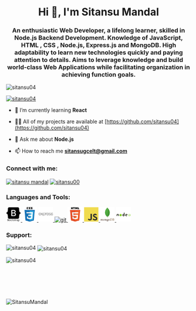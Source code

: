 <h1 align="center">Hi 👋, I'm Sitansu Mandal</h1>
<h3 align="center">An enthusiastic Web Developer, a lifelong learner, skilled in Node.js Backend Development. Knowledge of JavaScript, HTML , CSS , Node.js, Express.js and MongoDB. High adaptability to learn new technologies quickly and paying attention to details. Aims to leverage knowledge and build world-class Web Applications while facilitating organization in achieving function goals.</h3>

<p align="left"> <img src="https://komarev.com/ghpvc/?username=sitansu04&label=Profile%20views&color=0e75b6&style=flat" alt="sitansu04" /> </p>

<p align="left"> <a href="https://github.com/ryo-ma/github-profile-trophy"><img src="https://github-profile-trophy.vercel.app/?username=sitansu04" alt="sitansu04" /></a> </p>

- 🌱 I’m currently learning **React**

- 👨‍💻 All of my projects are available at [https://github.com/sitansu04](https://github.com/sitansu04)

- 💬 Ask me about **Node.js**

- 📫 How to reach me **sitansugcelt@gmail.com**

<h3 align="left">Connect with me:</h3>
<p align="left">
<a href="https://linkedin.com/in/sitansu mandal" target="blank"><img align="center" src="https://raw.githubusercontent.com/rahuldkjain/github-profile-readme-generator/master/src/images/icons/Social/linked-in-alt.svg" alt="sitansu mandal" height="30" width="40" /></a>
<a href="https://www.leetcode.com/sitansu00" target="blank"><img align="center" src="https://raw.githubusercontent.com/rahuldkjain/github-profile-readme-generator/master/src/images/icons/Social/leet-code.svg" alt="sitansu00" height="30" width="40" /></a>
</p>

<h3 align="left">Languages and Tools:</h3>
<p align="left"> <a href="https://getbootstrap.com" target="_blank" rel="noreferrer"> <img src="https://raw.githubusercontent.com/devicons/devicon/master/icons/bootstrap/bootstrap-plain-wordmark.svg" alt="bootstrap" width="40" height="40"/> </a> <a href="https://www.w3schools.com/css/" target="_blank" rel="noreferrer"> <img src="https://raw.githubusercontent.com/devicons/devicon/master/icons/css3/css3-original-wordmark.svg" alt="css3" width="40" height="40"/> </a> <a href="https://expressjs.com" target="_blank" rel="noreferrer"> <img src="https://raw.githubusercontent.com/devicons/devicon/master/icons/express/express-original-wordmark.svg" alt="express" width="40" height="40"/> </a> <a href="https://git-scm.com/" target="_blank" rel="noreferrer"> <img src="https://www.vectorlogo.zone/logos/git-scm/git-scm-icon.svg" alt="git" width="40" height="40"/> </a> <a href="https://www.w3.org/html/" target="_blank" rel="noreferrer"> <img src="https://raw.githubusercontent.com/devicons/devicon/master/icons/html5/html5-original-wordmark.svg" alt="html5" width="40" height="40"/> </a> <a href="https://developer.mozilla.org/en-US/docs/Web/JavaScript" target="_blank" rel="noreferrer"> <img src="https://raw.githubusercontent.com/devicons/devicon/master/icons/javascript/javascript-original.svg" alt="javascript" width="40" height="40"/> </a> <a href="https://www.mongodb.com/" target="_blank" rel="noreferrer"> <img src="https://raw.githubusercontent.com/devicons/devicon/master/icons/mongodb/mongodb-original-wordmark.svg" alt="mongodb" width="40" height="40"/> </a> <a href="https://nodejs.org" target="_blank" rel="noreferrer"> <img src="https://raw.githubusercontent.com/devicons/devicon/master/icons/nodejs/nodejs-original-wordmark.svg" alt="nodejs" width="40" height="40"/> </a> </p>

<h3 align="left">Support:</h3>


<p><img align="left" src="https://github-readme-stats.vercel.app/api/top-langs?username=sitansu04&show_icons=true&locale=en&layout=compact" alt="sitansu04" /></p>

<p>&nbsp;<img align="center" src="https://github-readme-stats.vercel.app/api?username=sitansu04&show_icons=true&locale=en" alt="sitansu04" /></p>

<p><img align="center" src="https://github-readme-streak-stats.herokuapp.com/?user=sitansu04&" alt="sitansu04" /></p>
<br><br><br><br>
<p><a href="https://www.buymeacoffee.com/SitansuMandal"> <img align="left" src="https://cdn.buymeacoffee.com/buttons/v2/default-yellow.png" height="50" width="210" alt="SitansuMandal" /></a></p>
